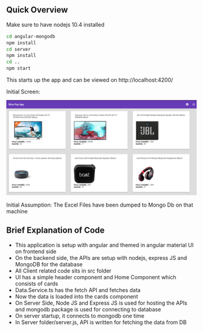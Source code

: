 ## Quick Overview

Make sure to have nodejs 10.4 installed

```sh
cd angular-mongodb
npm install
cd server
npm install
cd ..
npm start
```

This starts up the app and can be viewed on http://localhost:4200/ 

Initial Screen:

<p align='center'>
<img src='InitialScreen.png' width='600' alt='npm start'>
</p>

Initial  Assumption:
The Excel Files have been dumped to Mongo Db on that machine

## Brief Explanation of Code

* This application is setup with angular and themed in angular material UI on frontend side
* On the backend side, the APIs are setup with nodejs, express JS and MongoDB for the database
* All Client related code sits in src folder
* UI has a simple header component and Home Component which consists of cards 
* Data.Service.ts has the fetch API and fetches  data
* Now the data is loaded into the cards component 
* On Server Side, Node JS and Express JS is used for hosting the APIs and mongodb package is used for connecting to database
* On server startup, it connects to mongodb one time
* In Server folder/server.js, API is written for fetching the data from DB
